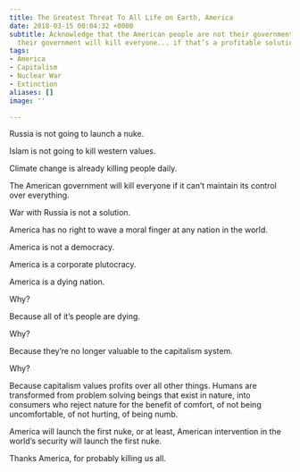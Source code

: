 ```yaml
---
title: The Greatest Threat To All Life on Earth, America
date: 2018-03-15 00:04:32 +0000
subtitle: Acknowledge that the American people are not their government, and that
  their government will kill everyone... if that’s a profitable solution.
tags:
- America
- Capitalism
- Nuclear War
- Extinction
aliases: []
image: ''

---
```

Russia is not going to launch a nuke. 

Islam is not going to kill western values. 

Climate change is already killing people daily. 

The American government will kill everyone if it can’t maintain its control over everything. 

War with Russia is not a solution. 

America has no right to wave a moral finger at any nation in the world. 

America is not a democracy. 

America is a corporate plutocracy. 

America is a dying nation.

Why?

Because all of it’s people are dying. 

Why? 

Because they’re no longer valuable to the capitalism system. 

Why?

Because capitalism values profits over all other things. Humans are transformed from problem solving beings that exist in nature, into consumers who reject nature for the benefit of comfort, of not being uncomfortable, of not hurting, of being numb. 

America will launch the first nuke, or at least, American intervention in the world’s security will launch the first nuke. 

Thanks America, for probably killing us all. 